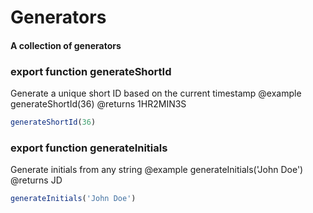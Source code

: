 # Generators

#### A collection of generators

### export function generateShortId
Generate a unique short ID based on the current timestamp  @example generateShortId(36)  @returns 1HR2MIN3S

```js [js]
generateShortId(36)
```

### export function generateInitials
Generate initials from any string  @example generateInitials('John Doe')  @returns JD

```js [js]
generateInitials('John Doe')
```

